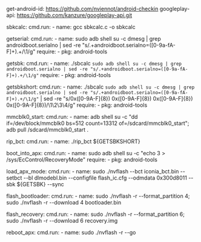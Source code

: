 
get-android-id:
    https://github.com/nviennot/android-checkin
googleplay-api:
    https://github.com/kanzure/googleplay-api.git

sbkcalc:
  cmd.run:
    - name: gcc sbkcalc.c -o sbkcalc

getserial:
  cmd.run:
    - name: sudo adb shell su -c dmesg | grep androidboot.serialno | sed -re "s/.+androidboot.serialno=([0-9a-fA-F]+).+/\1/g"
  require:
    - pkg: android-tools

getsbk:
  cmd.run:
    - name: ./sbcalc `sudo adb shell su -c dmesg | grep androidboot.serialno | sed -re "s/.+androidboot.serialno=([0-9a-fA-F]+).+/\1/g"`
  require:
    - pkg: android-tools

getsbkshort:
  cmd.run:
    - name: ./sbcalc `sudo adb shell su -c dmesg | grep androidboot.serialno | sed -re "s/.+androidboot.serialno=([0-9a-fA-F]+).+/\1/g"` | sed -re "s/0x([0-9A-F]{8}) 0x([0-9A-F]{8}) 0x([0-9A-F]{8}) 0x([0-9A-F]{8})/\1\2\3\4/g"
  require:
    - pkg: android-tools

mmcblk0_start:
  cmd.run:
    - name: adb shell su -c "dd if=/dev/block/mmcblk0 bs=512 count=13312 of=/sdcard/mmcblk0_start"; adb pull /sdcard/mmcblk0_start .

rip_bct:
  cmd.run:
    - name: ./rip_bct ${GETSBKSHORT}

boot_into_apx:
  cmd.run:
    - name: sudo adb shell su -c "echo 3 > /sys/EcControl/RecoveryMode"
  require:
    - pkg: android-tools

load_apx_mode:
  cmd.run:
    - name: sudo ./nvflash --bct iconia_bct.bin --setbct --bl dlmodebl.bin --configfile flash_ic.cfg --odmdata 0x300d8011 --sbk ${GETSBK} --sync

flash_bootloader:
  cmd.run:
    - name: sudo ./nvflash -r --format_partition 4; sudo ./nvflash -r --download 4 bootloader.bin

flash_recovery:
  cmd.run:
    - name: sudo ./nvflash -r --format_partition 6; sudo ./nvflash -r --download 6 recovery.img

reboot_apx:
  cmd.run:
    - name: sudo ./nvflash -r --go
